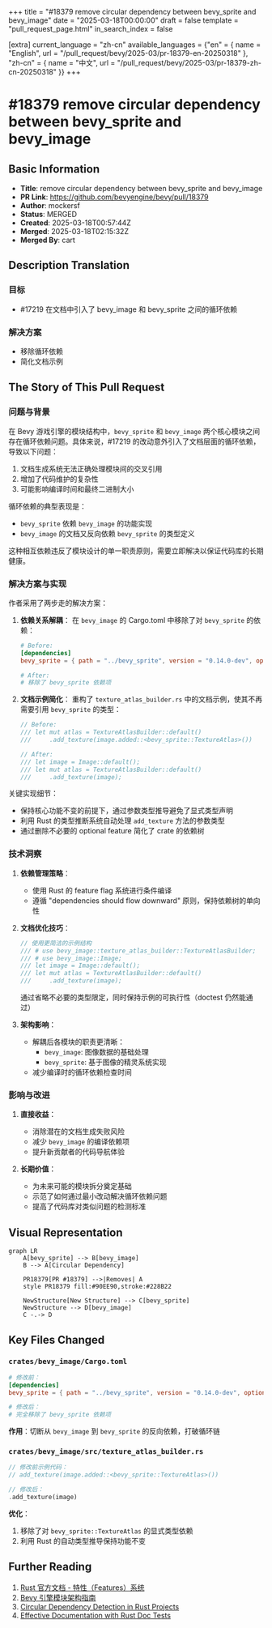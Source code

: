 +++
title = "#18379 remove circular dependency between bevy_sprite and bevy_image"
date = "2025-03-18T00:00:00"
draft = false
template = "pull_request_page.html"
in_search_index = false

[extra]
current_language = "zh-cn"
available_languages = {"en" = { name = "English", url = "/pull_request/bevy/2025-03/pr-18379-en-20250318" }, "zh-cn" = { name = "中文", url = "/pull_request/bevy/2025-03/pr-18379-zh-cn-20250318" }}
+++

# #18379 remove circular dependency between bevy_sprite and bevy_image

## Basic Information
- **Title**: remove circular dependency between bevy_sprite and bevy_image
- **PR Link**: https://github.com/bevyengine/bevy/pull/18379
- **Author**: mockersf
- **Status**: MERGED
- **Created**: 2025-03-18T00:57:44Z
- **Merged**: 2025-03-18T02:15:32Z
- **Merged By**: cart

## Description Translation
### 目标
- #17219 在文档中引入了 bevy_image 和 bevy_sprite 之间的循环依赖

### 解决方案
- 移除循环依赖
- 简化文档示例

## The Story of This Pull Request

### 问题与背景
在 Bevy 游戏引擎的模块结构中，`bevy_sprite` 和 `bevy_image` 两个核心模块之间存在循环依赖问题。具体来说，#17219 的改动意外引入了文档层面的循环依赖，导致以下问题：

1. 文档生成系统无法正确处理模块间的交叉引用
2. 增加了代码维护的复杂性
3. 可能影响编译时间和最终二进制大小

循环依赖的典型表现是：
- `bevy_sprite` 依赖 `bevy_image` 的功能实现
- `bevy_image` 的文档又反向依赖 `bevy_sprite` 的类型定义

这种相互依赖违反了模块设计的单一职责原则，需要立即解决以保证代码库的长期健康。

### 解决方案与实现
作者采用了两步走的解决方案：

1. **依赖关系解耦**：
   在 `bevy_image` 的 Cargo.toml 中移除了对 `bevy_sprite` 的依赖：
   ```toml
   # Before:
   [dependencies]
   bevy_sprite = { path = "../bevy_sprite", version = "0.14.0-dev", optional = true }
   
   # After:
   # 移除了 bevy_sprite 依赖项
   ```

2. **文档示例简化**：
   重构了 `texture_atlas_builder.rs` 中的文档示例，使其不再需要引用 `bevy_sprite` 的类型：
   ```rust
   // Before:
   /// let mut atlas = TextureAtlasBuilder::default()
   ///     .add_texture(image.added::<bevy_sprite::TextureAtlas>())
   
   // After:
   /// let image = Image::default();
   /// let mut atlas = TextureAtlasBuilder::default()
   ///     .add_texture(image);
   ```

关键实现细节：
- 保持核心功能不变的前提下，通过参数类型推导避免了显式类型声明
- 利用 Rust 的类型推断系统自动处理 `add_texture` 方法的参数类型
- 通过删除不必要的 optional feature 简化了 crate 的依赖树

### 技术洞察
1. **依赖管理策略**：
   - 使用 Rust 的 feature flag 系统进行条件编译
   - 遵循 "dependencies should flow downward" 原则，保持依赖树的单向性

2. **文档优化技巧**：
   ```rust
   // 使用更简洁的示例结构
   /// # use bevy_image::texture_atlas_builder::TextureAtlasBuilder;
   /// # use bevy_image::Image;
   /// let image = Image::default();
   /// let mut atlas = TextureAtlasBuilder::default()
   ///     .add_texture(image);
   ```
   通过省略不必要的类型限定，同时保持示例的可执行性（doctest 仍然能通过）

3. **架构影响**：
   - 解耦后各模块的职责更清晰：
     - `bevy_image`: 图像数据的基础处理
     - `bevy_sprite`: 基于图像的精灵系统实现
   - 减少编译时的循环依赖检查时间

### 影响与改进
1. **直接收益**：
   - 消除潜在的文档生成失败风险
   - 减少 `bevy_image` 的编译依赖项
   - 提升新贡献者的代码导航体验

2. **长期价值**：
   - 为未来可能的模块拆分奠定基础
   - 示范了如何通过最小改动解决循环依赖问题
   - 提高了代码库对类似问题的检测标准

## Visual Representation

```mermaid
graph LR
    A[bevy_sprite] --> B[bevy_image]
    B --> A[Circular Dependency]
    
    PR18379[PR #18379] -->|Removes| A
    style PR18379 fill:#90EE90,stroke:#228B22

    NewStructure[New Structure] --> C[bevy_sprite]
    NewStructure --> D[bevy_image]
    C -.-> D
```

## Key Files Changed

### `crates/bevy_image/Cargo.toml`
```toml
# 修改前：
[dependencies]
bevy_sprite = { path = "../bevy_sprite", version = "0.14.0-dev", optional = true }

# 修改后：
# 完全移除了 bevy_sprite 依赖项
```
**作用**：切断从 `bevy_image` 到 `bevy_sprite` 的反向依赖，打破循环链

### `crates/bevy_image/src/texture_atlas_builder.rs`
```rust
// 修改前示例代码：
// add_texture(image.added::<bevy_sprite::TextureAtlas>())

// 修改后：
.add_texture(image)
```
**优化**：
1. 移除了对 `bevy_sprite::TextureAtlas` 的显式类型依赖
2. 利用 Rust 的自动类型推导保持功能不变

## Further Reading
1. [Rust 官方文档 - 特性（Features）系统](https://doc.rust-lang.org/cargo/reference/features.html)
2. [Bevy 引擎模块架构指南](https://bevyengine.org/learn/book/getting-started/ecs/)
3. [Circular Dependency Detection in Rust Projects](https://doc.rust-lang.org/cargo/reference/workspaces.html)
4. [Effective Documentation with Rust Doc Tests](https://doc.rust-lang.org/rustdoc/write-documentation/documentation-tests.html)